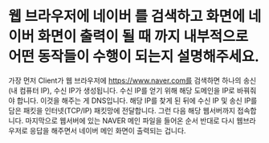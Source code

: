 # 웹 브라우저에 네이버 를 검색하고 화면에 네이버 화면이 출력이 될 때 까지 내부적으로 어떤 동작들이 수행이 되는지 설명해주세요.

가장 먼저 Client가 웹 브라우저에 https://www.naver.com를 검색하면 하나의 송신(내 컴퓨터 IP), 수신 IP가 생성됩니다.  수신 IP를 얻기 위해 해당 도메인을 IP로 바꿔줘야 합니다. 이것을 해주는 게 DNS입니다. 해당 IP를 찾게 된 뒤에 수신 IP 및 송신 IP를 담은 패킷을 인터넷(TCP/IP) 패킷망에 전달합니다. 그런 다음 해당 웹서버까지 접속합니다.  마지막으로 웹서버에 있는 NAVER 메인 파일을 들어온 순서 반대로 다시 웹브라우저로 응답을 해주면서 네이버 메인 화면이 출력되는 겁니다.
